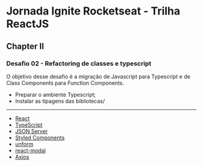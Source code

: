 # Jornada Ignite Rocketseat - Trilha ReactJS

## Chapter II

### Desafio 02 - Refactoring de classes e typescript

O objetivo desse desafio é a migração de Javascript para Typescript e de Class Components para Function Components.

- Preparar o ambiente Typescript;
- Instalar as tipagens das bibliotecas/

***

- [React](https://reactjs.org)
- [TypeScript](https://www.typescriptlang.org/)
- [JSON Server](https://github.com/typicode/json-server)
- [Styled Components](https://styled-components.com/)
- [unform](https://unform.dev/)
- [react-modal](https://github.com/reactjs/react-modal)
- [Axios](https://github.com/axios/axios)

